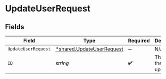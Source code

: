 # UpdateUserRequest


## Fields

| Field                                                                        | Type                                                                         | Required                                                                     | Description                                                                  | Example                                                                      |
| ---------------------------------------------------------------------------- | ---------------------------------------------------------------------------- | ---------------------------------------------------------------------------- | ---------------------------------------------------------------------------- | ---------------------------------------------------------------------------- |
| `UpdateUserRequest`                                                          | [*shared.UpdateUserRequest](../../../pkg/models/shared/updateuserrequest.md) | :heavy_minus_sign:                                                           | N/A                                                                          | {"status":"suspended"}                                                       |
| `ID`                                                                         | *string*                                                                     | :heavy_check_mark:                                                           | The ID of the user to update.                                                | user_28CJjV7P4Go5PNJvfzghiD                                                  |